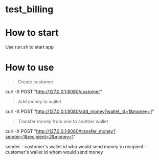 # test_billing

# How to start

Use run.sh to start app

# How to use

> Create customer

curl -X POST "http://127.0.0.1:8080/customer"

> Add money to wallet

curl -X POST "http://127.0.0.1:8080/add_money?wallet_id=1&money=1"

> Transfer money from one to another wallet

curl -X POST "http://127.0.0.1:8080/transfer_money?sender=1&recipient=2&money=1"

sender - customer's wallet id who would send money \n
recipient - customer's wallet id whom would send money

